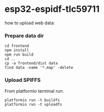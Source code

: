 # esp32-espidf-tlc59711

how to upload web data:

### Prepare data dir

```
cd frontend
npm install
npm run build
cd ..
cp -a frontend/dist data
find data -name '*.map' -delete
```

### Upload SPIFFS

From platformio terminal run:

```
platformio run -t buildfs
platformio run -t uploadfs
```
